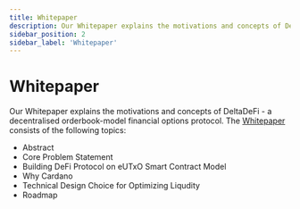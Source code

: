 ```yaml
---
title: Whitepaper
description: Our Whitepaper explains the motivations and concepts of DeltaDeFi - a decentralised orderbook-model financial options protocol
sidebar_position: 2
sidebar_label: 'Whitepaper'
---
```


# Whitepaper

Our Whitepaper explains the motivations and concepts of DeltaDeFi - a decentralised orderbook-model financial options protocol. The [Whitepaper](https://docs.google.com/document/d/1NgErv6ATR7PYSGWhGIGa0758HU3m-ow8rq3BCvN7odA/edit) consists of the following topics:

* Abstract
* Core Problem Statement
* Building DeFi Protocol on eUTxO Smart Contract Model
* Why Cardano
* Technical Design Choice for Optimizing Liqudity
* Roadmap
